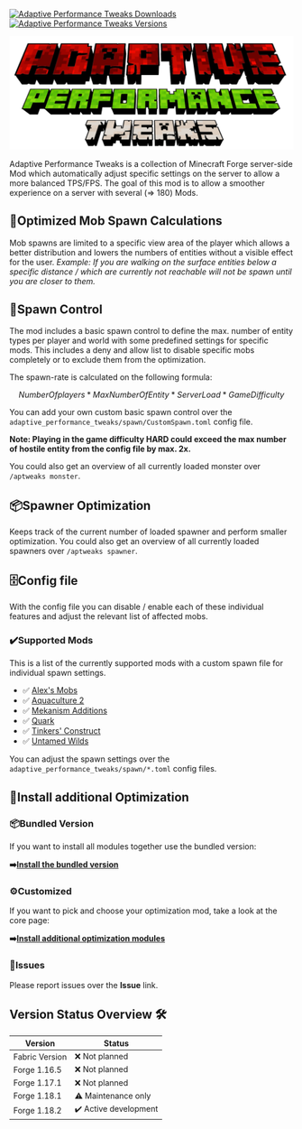 [![Adaptive Performance Tweaks Downloads](http://cf.way2muchnoise.eu/full_573708_downloads.svg)](https://www.curseforge.com/minecraft/mc-mods/adaptive-performance-tweaks-spawn)
[![Adaptive Performance Tweaks Versions](http://cf.way2muchnoise.eu/versions/Minecraft_573708_all.svg)](https://www.curseforge.com/minecraft/mc-mods/adaptive-performance-tweaks-spawn)

![Adaptive Performance Tweaks: Spawn][header]

Adaptive Performance Tweaks is a collection of Minecraft Forge server-side Mod which automatically adjust specific settings on the server to allow a more balanced TPS/FPS.
The goal of this mod is to allow a smoother experience on a server with several (=> 180) Mods.

## 👾Optimized Mob Spawn Calculations

Mob spawns are limited to a specific view area of the player which allows a better distribution and lowers the numbers of entities without a visible effect for the user.
_Example: If you are walking on the surface entities below a specific distance / which are currently not reachable will not be spawn until you are closer to them._

## 👻Spawn Control

The mod includes a basic spawn control to define the max. number of entity types per player and world with some predefined settings for specific mods.
This includes a deny and allow list to disable specific mobs completely or to exclude them from the optimization.

The spawn-rate is calculated on the following formula:

```math
Number Of players * Max Number Of Entity * Server Load * Game Difficulty
```

You can add your own custom basic spawn control over the `adaptive_performance_tweaks/spawn/CustomSpawn.toml` config file.

**Note: Playing in the game difficulty HARD could exceed the max number of hostile entity from the config file by max. 2x.**

You could also get an overview of all currently loaded monster over `/aptweaks monster`.

## 📦Spawner Optimization

Keeps track of the current number of loaded spawner and perform smaller optimization.
You could also get an overview of all currently loaded spawners over `/aptweaks spawner`.

## 🗄️Config file

With the config file you can disable / enable each of these individual features and adjust the relevant list of affected mobs.

### ✔️Supported Mods

This is a list of the currently supported mods with a custom spawn file for individual spawn settings.

- ✅ [Alex's Mobs][alexmobs]
- ✅ [Aquaculture 2][aquaculture]
- ✅ [Mekanism Additions][mekanismadditions]
- ✅ [Quark][quark]
- ✅ [Tinkers' Construct][tinkersconstruct]
- ✅ [Untamed Wilds][untamedwilds]

You can adjust the spawn settings over the `adaptive_performance_tweaks/spawn/*.toml` config files.

## 🚀Install additional Optimization

### 📦Bundled Version

If you want to install all modules together use the bundled version:

**➡️[Install the bundled version][bundled]**

### ⚙️Customized

If you want to pick and choose your optimization mod, take a look at the core page:

**➡️[Install additional optimization modules][core]**

### 🚩Issues

Please report issues over the **Issue** link.

## Version Status Overview 🛠️

| Version        | Status                |
| -------------- | --------------------- |
| Fabric Version | ❌ Not planned        |
| Forge 1.16.5   | ❌ Not planned        |
| Forge 1.17.1   | ❌ Not planned        |
| Forge 1.18.1   | ⚠️ Maintenance only   |
| Forge 1.18.2   | ✔️ Active development |

[header]: ../assets/aptweaks-header-only.png
[bundled]: https://www.curseforge.com/minecraft/mc-mods/adaptive-performance-tweaks
[core]: https://www.curseforge.com/minecraft/mc-mods/adaptive-performance-tweaks-core
[alexmobs]: https://www.curseforge.com/minecraft/mc-mods/alexs-mobs
[aquaculture]: https://www.curseforge.com/minecraft/mc-mods/aquaculture
[mekanismadditions]: https://www.curseforge.com/minecraft/mc-mods/mekanism-additions
[quark]: https://www.curseforge.com/minecraft/mc-mods/quark
[tinkersconstruct]: https://www.curseforge.com/minecraft/mc-mods/tinkers-construct
[untamedwilds]: https://www.curseforge.com/minecraft/mc-mods/untamedwilds
